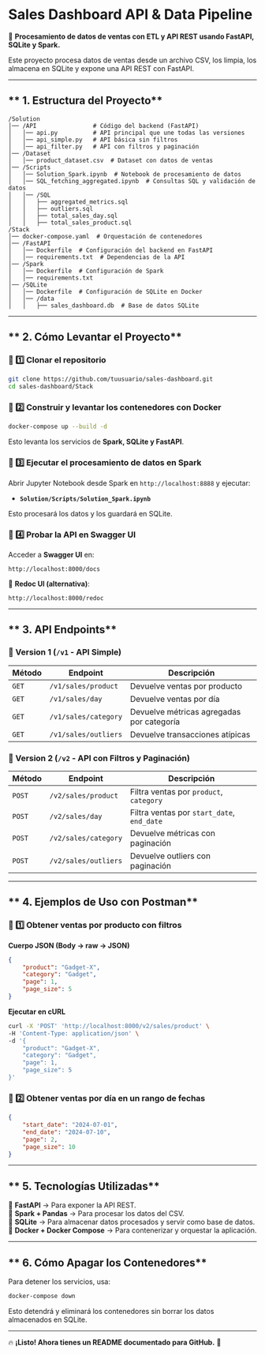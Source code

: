 # **Sales Dashboard API & Data Pipeline**
🚀 **Procesamiento de datos de ventas con ETL y API REST usando FastAPI, SQLite y Spark.**

Este proyecto procesa datos de ventas desde un archivo CSV, los limpia, los almacena en SQLite y expone una API REST con FastAPI.

---

## ** 1. Estructura del Proyecto**
```
/Solution
│── /API                # Código del backend (FastAPI)
│   │── api.py          # API principal que une todas las versiones
│   │── api_simple.py   # API básica sin filtros
│   │── api_filter.py   # API con filtros y paginación
│── /Dataset
│   │── product_dataset.csv  # Dataset con datos de ventas
│── /Scripts
│   │── Solution_Spark.ipynb  # Notebook de procesamiento de datos
│   │── SQL_fetching_aggregated.ipynb  # Consultas SQL y validación de datos
│   │── /SQL
│   │   ├── aggregated_metrics.sql
│   │   ├── outliers.sql
│   │   ├── total_sales_day.sql
│   │   ├── total_sales_product.sql
/Stack
│── docker-compose.yaml  # Orquestación de contenedores
│── /FastAPI
│   │── Dockerfile  # Configuración del backend en FastAPI
│   │── requirements.txt  # Dependencias de la API
│── /Spark
│   │── Dockerfile  # Configuración de Spark
│   │── requirements.txt
│── /SQLite
│   │── Dockerfile  # Configuración de SQLite en Docker
│   │── /data
│   │   ├── sales_dashboard.db  # Base de datos SQLite
```

---

## ** 2. Cómo Levantar el Proyecto**
### **🔹 1️⃣ Clonar el repositorio**
```bash
git clone https://github.com/tuusuario/sales-dashboard.git
cd sales-dashboard/Stack
```

### **🔹 2️⃣ Construir y levantar los contenedores con Docker**
```bash
docker-compose up --build -d
```
 Esto levanta los servicios de **Spark, SQLite y FastAPI**.

### **🔹 3️⃣ Ejecutar el procesamiento de datos en Spark**
Abrir Jupyter Notebook desde Spark en `http://localhost:8888` y ejecutar:
- **`Solution/Scripts/Solution_Spark.ipynb`**

Esto procesará los datos y los guardará en SQLite.

### **🔹 4️⃣ Probar la API en Swagger UI**
Acceder a **Swagger UI** en:
```
http://localhost:8000/docs
```
🔹 **Redoc UI (alternativa)**:  
```
http://localhost:8000/redoc
```

---

## ** 3. API Endpoints**
### **🔹 Version 1 (`/v1` - API Simple)**
| Método | Endpoint | Descripción |
|--------|----------|-------------|
| `GET` | `/v1/sales/product` | Devuelve ventas por producto |
| `GET` | `/v1/sales/day` | Devuelve ventas por día |
| `GET` | `/v1/sales/category` | Devuelve métricas agregadas por categoría |
| `GET` | `/v1/sales/outliers` | Devuelve transacciones atípicas |

### **🔹 Version 2 (`/v2` - API con Filtros y Paginación)**
| Método | Endpoint | Descripción |
|--------|----------|-------------|
| `POST` | `/v2/sales/product` | Filtra ventas por `product`, `category` |
| `POST` | `/v2/sales/day` | Filtra ventas por `start_date`, `end_date` |
| `POST` | `/v2/sales/category` | Devuelve métricas con paginación |
| `POST` | `/v2/sales/outliers` | Devuelve outliers con paginación |

---

## ** 4. Ejemplos de Uso con Postman**
### **🔹 1️⃣ Obtener ventas por producto con filtros**
 **Cuerpo JSON (Body -> raw -> JSON)**
```json
{
    "product": "Gadget-X",
    "category": "Gadget",
    "page": 1,
    "page_size": 5
}
```
 **Ejecutar en cURL**
```bash
curl -X 'POST' 'http://localhost:8000/v2/sales/product' \
-H 'Content-Type: application/json' \
-d '{
    "product": "Gadget-X",
    "category": "Gadget",
    "page": 1,
    "page_size": 5
}'
```

### **🔹 2️⃣ Obtener ventas por día en un rango de fechas**
```json
{
    "start_date": "2024-07-01",
    "end_date": "2024-07-10",
    "page": 2,
    "page_size": 10
}
```

---

## ** 5. Tecnologías Utilizadas**
🔹 **FastAPI** → Para exponer la API REST.  
🔹 **Spark + Pandas** → Para procesar los datos del CSV.  
🔹 **SQLite** → Para almacenar datos procesados y servir como base de datos.  
🔹 **Docker + Docker Compose** → Para contenerizar y orquestar la aplicación.  

---

## ** 6. Cómo Apagar los Contenedores**
Para detener los servicios, usa:
```bash
docker-compose down
```
Esto detendrá y eliminará los contenedores sin borrar los datos almacenados en SQLite.

---

🔥 **¡Listo! Ahora tienes un README documentado para GitHub.** 🚀

